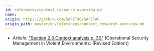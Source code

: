 ```yaml
---
id: references/context_research.overview.md
name: 
origin: https://github.com/SAFETAG/SAFETAG
origin_path: master/en/references/context_research.overview.md
---
```


  * *Article:* ["Section 2.3 Context analysis p. 30"](http://www.odihpn.org/index.php?option=com_k2&view=item&layout=item&id=3159) (Operational Security Management in Violent Environments: (Revised Edition))

